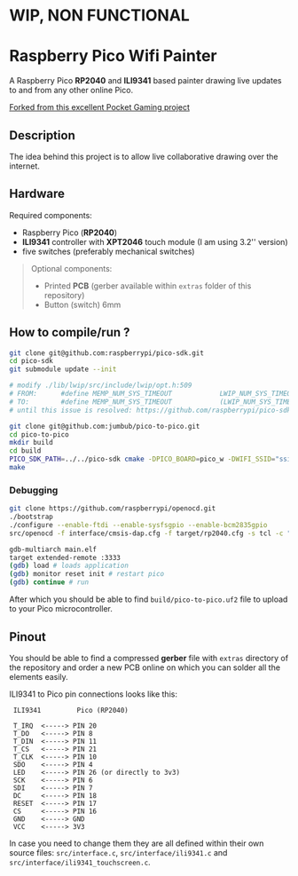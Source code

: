 # WIP, NON FUNCTIONAL

# Raspberry Pico Wifi Painter

A Raspberry Pico __RP2040__ and __ILI9341__ based painter drawing live updates to and from any other online Pico.

[Forked from this excellent Pocket Gaming project](https://github.com/GrgoMariani/Raspberry-Pico-Pocket-Gamer)

## Description

The idea behind this project is to allow live collaborative drawing over the internet.

## Hardware
Required components:
* Raspberry Pico (__RP2040__)
* __ILI9341__ controller with __XPT2046__ touch module (I am using 3.2'' version)
* five switches (preferably mechanical switches)

> Optional components:
> * Printed __PCB__ (gerber available within `extras` folder of this repository)
> * Button (switch) 6mm

## How to compile/run ?

```bash
git clone git@github.com:raspberrypi/pico-sdk.git
cd pico-sdk
git submodule update --init

# modify ./lib/lwip/src/include/lwip/opt.h:509
# FROM:      #define MEMP_NUM_SYS_TIMEOUT            LWIP_NUM_SYS_TIMEOUT_INTERNAL
# TO:        #define MEMP_NUM_SYS_TIMEOUT            (LWIP_NUM_SYS_TIMEOUT_INTERNAL+1)
# until this issue is resolved: https://github.com/raspberrypi/pico-sdk/issues/1281

git clone git@github.com:jumbub/pico-to-pico.git
cd pico-to-pico
mkdir build
cd build
PICO_SDK_PATH=../../pico-sdk cmake -DPICO_BOARD=pico_w -DWIFI_SSID="ssid" -DWIFI_PASSWORD="password" -DMQTT_CLIENT="picow-1234" -DMQTT_TOPIC="draw-app-1234" ..
make
```

### Debugging

```bash
git clone https://github.com/raspberrypi/openocd.git
./bootstrap
./configure --enable-ftdi --enable-sysfsgpio --enable-bcm2835gpio
src/openocd -f interface/cmsis-dap.cfg -f target/rp2040.cfg -s tcl -c "adapter speed 5000"
```

```bash
gdb-multiarch main.elf
target extended-remote :3333
(gdb) load # loads application
(gdb) monitor reset init # restart pico
(gdb) continue # run
```

After which you should be able to find `build/pico-to-pico.uf2` file to upload to your Pico microcontroller.

## Pinout
You should be able to find a compressed __gerber__ file with `extras` directory of the repository and order a new PCB online on which you can solder all the elements easily.

ILI9341 to Pico pin connections looks like this:

```
 ILI9341         Pico (RP2040)

 T_IRQ  <-----> PIN 20
 T_DO   <-----> PIN 8
 T_DIN  <-----> PIN 11
 T_CS   <-----> PIN 21
 T_CLK  <-----> PIN 10
 SDO    <-----> PIN 4
 LED    <-----> PIN 26 (or directly to 3v3)
 SCK    <-----> PIN 6
 SDI    <-----> PIN 7
 DC     <-----> PIN 18
 RESET  <-----> PIN 17
 CS     <-----> PIN 16
 GND    <-----> GND
 VCC    <-----> 3V3

```

In case you need to change them they are all defined within their own source files: `src/interface.c`, `src/interface/ili9341.c` and `src/interface/ili9341_touchscreen.c`.
